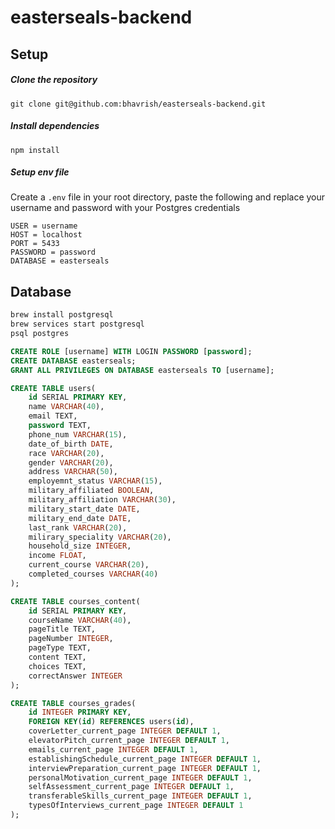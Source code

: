 # easterseals-backend

## Setup

##### Clone the repository

```
git clone git@github.com:bhavrish/easterseals-backend.git
```

##### Install dependencies

```
npm install
```

##### Setup env file

Create a `.env` file in your root directory, paste the following and replace your username and password with your Postgres credentials

```
USER = username
HOST = localhost
PORT = 5433
PASSWORD = password
DATABASE = easterseals
```

## Database

```bash
brew install postgresql
brew services start postgresql
psql postgres
```

```sql
CREATE ROLE [username] WITH LOGIN PASSWORD [password];
CREATE DATABASE easterseals;
GRANT ALL PRIVILEGES ON DATABASE easterseals TO [username];

CREATE TABLE users(
    id SERIAL PRIMARY KEY,
    name VARCHAR(40),
    email TEXT,
    password TEXT,
    phone_num VARCHAR(15),
    date_of_birth DATE,
    race VARCHAR(20),
    gender VARCHAR(20),
    address VARCHAR(50),
    employemnt_status VARCHAR(15),
    military_affiliated BOOLEAN,
    military_affiliation VARCHAR(30),
    military_start_date DATE,
    military_end_date DATE,
    last_rank VARCHAR(20),
    milirary_speciality VARCHAR(20),
    household_size INTEGER,
    income FLOAT,
    current_course VARCHAR(20),
    completed_courses VARCHAR(40)
);

CREATE TABLE courses_content(
    id SERIAL PRIMARY KEY,
    courseName VARCHAR(40),
    pageTitle TEXT,
    pageNumber INTEGER,
    pageType TEXT,
    content TEXT,
    choices TEXT,
    correctAnswer INTEGER
);

CREATE TABLE courses_grades(
    id INTEGER PRIMARY KEY,
    FOREIGN KEY(id) REFERENCES users(id),
    coverLetter_current_page INTEGER DEFAULT 1,
    elevatorPitch_current_page INTEGER DEFAULT 1,
    emails_current_page INTEGER DEFAULT 1,
    establishingSchedule_current_page INTEGER DEFAULT 1,
    interviewPreparation_current_page INTEGER DEFAULT 1,
    personalMotivation_current_page INTEGER DEFAULT 1,
    selfAssessment_current_page INTEGER DEFAULT 1,
    transferableSkills_current_page INTEGER DEFAULT 1,
    typesOfInterviews_current_page INTEGER DEFAULT 1
);
